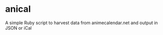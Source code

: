 anical
======

A simple Ruby script to harvest data from animecalendar.net and output in JSON or iCal
